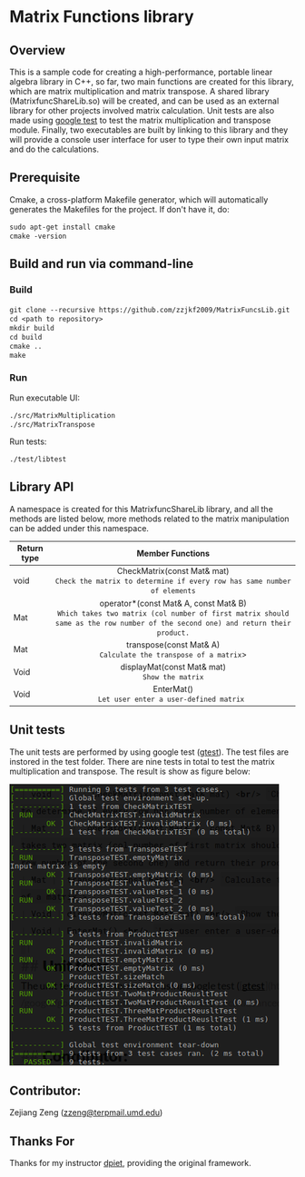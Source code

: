 
# Matrix Functions library
## Overview

This is a sample code for creating a high-performance, portable linear algebra library in C++, so far, two main functions are created for this library, which are matrix multiplication and matrix transpose. A shared library (MatrixfuncShareLib.so) will be created, and can be used as an external library for other projects involved matrix calculation. Unit tests are also made using [google test](https://github.com/google/googletest) to test the matrix multiplication and transpose module. Finally, two executables are built by linking to this library and they will provide a console user interface for user to type their own input matrix and do the calculations.

## Prerequisite
Cmake, a cross-platform Makefile generator, which will automatically generates the Makefiles for the project. If don't have it, do:
```
sudo apt-get install cmake
cmake -version
```
## Build and run via command-line
### Build
```
git clone --recursive https://github.com/zzjkf2009/MatrixFuncsLib.git
cd <path to repository>
mkdir build
cd build
cmake ..
make
```
###  Run
Run executable  UI:
```
./src/MatrixMultiplication
./src/MatrixTranspose
```
Run tests:
```
./test/libtest
```

## Library API
A namespace is created for this MatrixfuncShareLib library, and all the methods are listed below, more methods related to the matrix manipulation can be added under this namespace.

|     Return type    |  Member Functions           |
| ------------- |:-------------:|
| void      | CheckMatrix(const Mat& mat) <br/> `Check the matrix to determine if every row has same number of elements` |
| Mat     |  operator*(const Mat& A, const Mat& B) <br/> `Which takes two matrix (col number of first matrix should same as the row number of the second one) and return their product.`      |
| Mat |  transpose(const Mat& A) <br/> `Calculate the transpose of a matrix`> |
| Void | displayMat(const Mat& mat) <br/> `Show the matrix`|
| Void | EnterMat() <br/> `Let user enter a user-defined matrix `|
## Unit tests
The unit tests are performed by using google test ([gtest](https://github.com/google/googletest/blob/master/googletest/docs/advanced.md)).  The test files are instored in the test folder.  There are nine tests in total to test the matrix multiplication and transpose. The result is show as figure below:

![Test reuslt](https://github.com/zzjkf2009/MatrixFuncsLib/blob/master/TestResult.png)



## Contributor:
Zejiang Zeng (zzeng@terpmail.umd.edu)

## Thanks For
Thanks for my instructor [dpiet](https://github.com/dpiet), providing the original framework.

